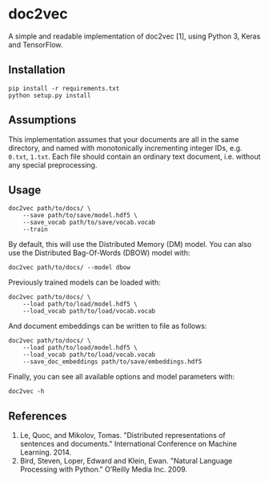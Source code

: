 # doc2vec

A simple and readable implementation of doc2vec [1], using Python 3, Keras and TensorFlow.

## Installation
```
pip install -r requirements.txt
python setup.py install
```

## Assumptions
This implementation assumes that your documents are all in the same directory,
and named with monotonically incrementing integer IDs, e.g. `0.txt`, `1.txt`.
Each file should contain an ordinary text document, i.e. without any special
preprocessing.

## Usage
```
doc2vec path/to/docs/ \
    --save path/to/save/model.hdf5 \
    --save_vocab path/to/save/vocab.vocab
    --train
```

By default, this will use the Distributed Memory (DM) model. You can also use 
the Distributed Bag-Of-Words (DBOW) model with:
```
doc2vec path/to/docs/ --model dbow
```

Previously trained models can be loaded with:
```
doc2vec path/to/docs/ \
    --load path/to/load/model.hdf5 \
    --load_vocab path/to/load/vocab.vocab
```

And document embeddings can be written to file as follows:
```
doc2vec path/to/docs/ \
    --load path/to/load/model.hdf5 \
    --load_vocab path/to/load/vocab.vocab
    --save_doc_embeddings path/to/save/embeddings.hdf5
```

Finally, you can see all available options and model parameters with:
```
doc2vec -h
```

## References
1. Le, Quoc, and Mikolov, Tomas. "Distributed representations of sentences and
   documents." International Conference on Machine Learning. 2014.
2. Bird, Steven, Loper, Edward and Klein, Ewan. "Natural Language
   Processing with Python." O’Reilly Media Inc. 2009.
